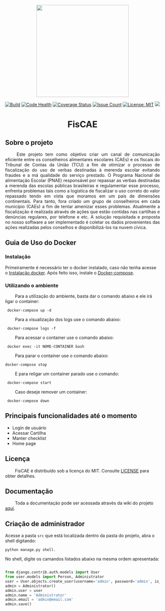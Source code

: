 
<p align="center"><a href="https://fiscae.herokuapp.com/" target="_blank"><img width="300"src="https://i.imgur.com/PTkqmJC.png"></a></p>

<p align="center">
  <a href="https://travis-ci.org/fga-gpp-mds/fisCAE-2017-2"><img src="https://travis-ci.org/fga-gpp-mds/fisCAE-2017-2.svg?branch=development" alt="Build"></a>
  <a href="https://landscape.io/github/fga-gpp-mds/fisCAE-2017-2/development"><img src="https://landscape.io/github/fga-gpp-mds/fisCAE-2017-2/development/landscape.svg?style=flat" alt="Code Health"></a>
  <a href="https://coveralls.io/github/fga-gpp-mds/fisCAE-2017-2?branch=development"><img src="https://coveralls.io/repos/github/fga-gpp-mds/fisCAE-2017-2/badge.svg?branch=development" alt="Coverage Status"></a>
  <a href="https://codeclimate.com/github/fga-gpp-mds/fisCAE-2017-2"><img src="https://codeclimate.com/github/fga-gpp-mds/fisCAE-2017-2/badges/issue_count.svg" alt="Issue Count"></a>
  <a href="https://opensource.org/licenses/MIT"><img src="https://img.shields.io/badge/License-MIT-yellow.svg" alt="License: MIT"></a>
  <a href="https://codeclimate.com/github/fga-gpp-mds/fisCAE-2017-2/maintainability"><img src="https://api.codeclimate.com/v1/badges/2ab2048e44f5f93eaba2/maintainability" /></a>
</p>

<h1 align="center">FisCAE</h1>

## Sobre o projeto
<p align="justify"> &emsp;&emsp; Este projeto tem como objetivo criar um canal de comunicação eficiente entre os conselheiros alimentares escolares (CAEs) e os fiscais do Tribunal de Contas da União (TCU) a fim de otimizar o processo de fiscalização do uso de verbas destinadas à merenda escolar evitando fraudes e a má qualidade do serviço prestado. O Programa Nacional de alimentação Escolar (PNAE) responsável por repassar as verbas destinadas a merenda das escolas públicas brasileiras e regulamentar esse processo, enfrenta problemas tais como a logística de fiscalizar o uso correto do valor repassado tendo em vista que moramos em um país de dimensões continentais. Para tanto, fora criado um grupo de conselheiros em cada município (CAEs) a fim de tentar amenizar esses problemas. Atualmente a fiscalização é realizada através de ações que estão contidas nas cartilhas e denúncias regulares, por telefone e etc. A solução requisitada e proposta no nosso software a ser implementado é coletar os dados provenientes das ações realizadas pelos conselhos e disponibilizá-los na nuvem cívica.</p>

## Guia de Uso do Docker

### Instalação
Primeiramente é necessário ter o docker instalado, caso não tenha acesse o [Instalação docker](https://docs.docker.com/engine/installation/linux/docker-ce/). Após feito isso, instale o [Docker-compose](https://docs.docker.com/compose/install/).

### Utilizando o ambiente

 &emsp;&emsp; Para a utilização do ambiente, basta dar o comando abaixo e ele irá ligar o container:
 
 ```terminal
  docker-compose up -d
 ```

 &emsp;&emsp; Para a visualização dos logs use o comando abaixo:
 ```terminal
  docker-compose logs -f
 ```

 &emsp;&emsp; Para acessar o container use o comando abaixo:
 ```terminal
  docker exec -it NOME-CONTAINER bash
 ```

 &emsp;&emsp; Para parar o container use o comando abaixo:
 
  ```terminal
  docker-compose stop
 ```
 &emsp;&emsp; E para religar um container parado use o comando: 
 
 ```terminal
  docker-compose start
 ```

 &emsp;&emsp; Caso deseje remover um container:
 ```terminal
  docker-compose down
 ```
## Principais funcionalidades até o momento

* Login de usuário
* Acessar Cartilha
* Manter checklist
* Home page

## Licença

 &emsp;&emsp; FisCAE é distribuído sob a licença do MIT. Consulte [LICENSE](https://github.com/fga-gpp-mds/fisCAE-2017-2/blob/master/LICENSE) para obter detalhes.

## Documentação
 &emsp;&emsp; Toda a documentação pode ser acessada através da wiki do projeto [aqui](https://github.com/fga-gpp-mds/fisCAE-2017-2/wiki).

## Criação de administrador
 Acesse a pasta `src` que está localizada dentro da pasta do projeto, abra o shell digitando: 
 ```terminal
 python manage.py shell.
 ```
 No shell, digite os camandos listados abaixo na mesma ordem apresentada:
 
```python

from django.contrib.auth.models import User    
from user.models import Person, Administrator     
user = User.objects.create_user(username='admin', password='admin', is_superuser=True)      
admin = Administrator()    
admin.user = user   
admin.name = 'Administrator'   
admin.email = 'admin@email.com'  
admin.save()   

```
